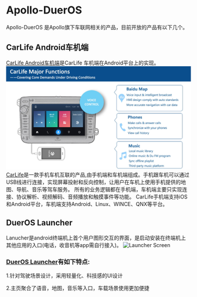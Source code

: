 # Apollo-DuerOS
Apollo-DuerOS 是Apollo旗下车联网相关的产品，目前开放的产品有以下几个。

## CarLife Android车机端
[CarLife Android车机端](https://github.com/ApolloAuto/apollo-DuerOS/tree/master/CarLife-Android-Vehicle)是CarLife 车机端在Android平台上的实现。
![CarLife Screen](CarLife.jpeg)
[CarLife](http://carlife.baidu.com/)是一款手机车机互联的产品,由手机端和车机端组成。手机跟车机可以通过USB线进行连接，实现屏幕投射和反向控制，让用户在车机上使用手机提供的地图、导航、音乐等驾车服务。
所有的业务逻辑都在手机端，车机端主要只实现连接、协议解析、视频解码、音频播放和触摸事件等功能。
CarLife手机端支持iOS和Android平台，车机端支持Android、Linux、WINCE、QNX等平台。




## DuerOS Launcher

Lanucher是android终端机上首个用户图形交互的界面，是启动安装在终端机上其他应用的入口(电话，收音机等app需自行接入)。
![Launcher Screen](Launcher.png)
### [DuerOS Launcher](https://github.com/ApolloAuto/apollo-DuerOS/tree/master/DuerOS-Launcher)有如下特点:
1.针对驾驶场景设计，采用轻量化、科技感的UI设计

2.主页聚合了语音，地图，音乐等入口，车载场景使用更加便捷

